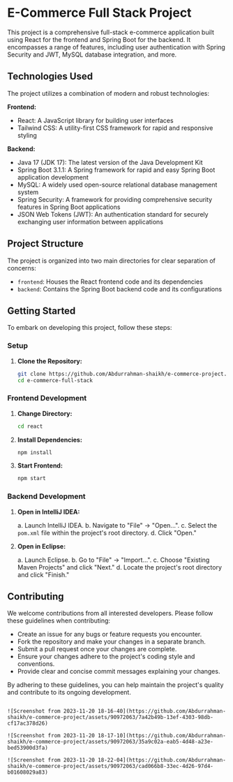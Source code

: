 # E-Commerce Full Stack Project

This project is a comprehensive full-stack e-commerce application built using React for the frontend and Spring Boot for the backend. It encompasses a range of features, including user authentication with Spring Security and JWT, MySQL database integration, and more.

## Technologies Used

The project utilizes a combination of modern and robust technologies:

**Frontend:**

- React: A JavaScript library for building user interfaces
- Tailwind CSS: A utility-first CSS framework for rapid and responsive styling

**Backend:**

- Java 17 (JDK 17): The latest version of the Java Development Kit
- Spring Boot 3.1.1: A Spring framework for rapid and easy Spring Boot application development
- MySQL: A widely used open-source relational database management system
- Spring Security: A framework for providing comprehensive security features in Spring Boot applications
- JSON Web Tokens (JWT): An authentication standard for securely exchanging user information between applications

## Project Structure

The project is organized into two main directories for clear separation of concerns:

- `frontend`: Houses the React frontend code and its dependencies
- `backend`: Contains the Spring Boot backend code and its configurations

## Getting Started

To embark on developing this project, follow these steps:

### Setup

1. **Clone the Repository:**

    ```bash
    git clone https://github.com/Abdurrahman-shaikh/e-commerce-project.git
    cd e-commerce-full-stack
    ```

### Frontend Development

1. **Change Directory:**

    ```bash
    cd react
    ```

2. **Install Dependencies:**

    ```bash
    npm install
    ```

3. **Start Frontend:**

    ```bash
    npm start
    

### Backend Development

1. **Open in IntelliJ IDEA:**

    a. Launch IntelliJ IDEA.
    b. Navigate to "File" -> "Open...".
    c. Select the `pom.xml` file within the project's root directory.
    d. Click "Open."

2. **Open in Eclipse:**

    a. Launch Eclipse.
    b. Go to "File" -> "Import...".
    c. Choose "Existing Maven Projects" and click "Next."
    d. Locate the project's root directory and click "Finish."

## Contributing

We welcome contributions from all interested developers. Please follow these guidelines when contributing:

- Create an issue for any bugs or feature requests you encounter.
- Fork the repository and make your changes in a separate branch.
- Submit a pull request once your changes are complete.
- Ensure your changes adhere to the project's coding style and conventions.
- Provide clear and concise commit messages explaining your changes.

By adhering to these guidelines, you can help maintain the project's quality and contribute to its ongoing development.

```Screenshot

![Screenshot from 2023-11-20 18-16-40](https://github.com/Abdurrahman-shaikh/e-commerce-project/assets/90972063/7a42b49b-13ef-4303-98db-cf17ac378d26)

![Screenshot from 2023-11-20 18-17-10](https://github.com/Abdurrahman-shaikh/e-commerce-project/assets/90972063/35a9c02a-eab5-4d48-a23e-bed53900d3fa)

![Screenshot from 2023-11-20 18-22-04](https://github.com/Abdurrahman-shaikh/e-commerce-project/assets/90972063/cad066b8-33ec-4d26-97d4-b01608029a83)
